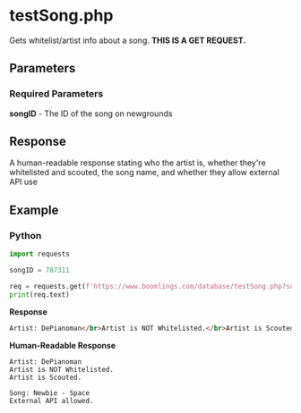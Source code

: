 # testSong.php

Gets whitelist/artist info about a song. **THIS IS A GET REQUEST.**

## Parameters

### Required Parameters

**songID** - The ID of the song on newgrounds

## Response

A human-readable response stating who the artist is, whether they're whitelisted and scouted, the song name, and whether they allow external API use

## Example

<!-- tabs:start -->

### **Python**

```py
import requests

songID = 787311

req = requests.get(f'https://www.boomlings.com/database/testSong.php?songID={songID}')
print(req.text)
```

**Response**
```html
Artist: DePianoman</br>Artist is NOT Whitelisted.</br>Artist is Scouted.</br></br>Song: Newbie - Space</br>External API allowed.
```

**Human-Readable Response**
```
Artist: DePianoman
Artist is NOT Whitelisted.
Artist is Scouted.

Song: Newbie - Space
External API allowed.
```

<!-- tabs:end -->
